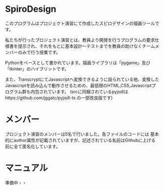 # SpiroDesign
このプログラムはプロジェクト演習にて作成したスピロデザインの描画ツールです。

私たちが行ったプロジェクト演習とは、教員より開発を行うプログラムの要求仕様書を提示され、それをもとに基本設計～テストまでを教員の助けなくチームメンバーのみで行う授業です。

Pythonをベースとして書かれています。描画ライブラリは「pygame」及び「tkinter」のハイブリットです。

また、TranscryptにてJavascriptへ変換できるように設られている他、変換したJavascriptを読み込んで動作させるための、最低限のHTML,CSS,Javascriptプログラム群も内包されています。
(srcに同梱されているpyjsdlはhttps://github.com/jggatc/pyjsdl-ts の一部改良版です)

# メンバー
プロジェクト演習のメンバーは5名で行いました。各ファイルのコードには
基本的にauthor属性が記載されていますが、記述されている名前はGithubに上げる前に全て匿名化しています。

# マニュアル
準備中・・

